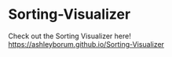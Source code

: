 # Sorting-Visualizer

Check out the Sorting Visualizer here! https://ashleyborum.github.io/Sorting-Visualizer
